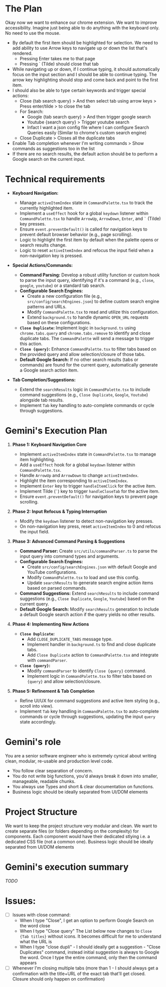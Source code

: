 # The Plan
Okay now we want to enhance our chrome extension. We want to improve accessibility. Imagine just being able to do anything with the keyboard only. No need to use the mouse.
- By default the first item should be highlighted for selection. We need to add ability to use Arrow keys to navigate up or down the list that's rendered.
  - Pressing Enter takes me to that page
  - Pressing ` (Tilde) should close that tab
- While navigating up or down, if I continue typing, it should automatically focus on the input section and I should be able to continue typing. The arrow key highlighting should stop and come back and point to the first item.
- I should also be able to type certain keywords and trigger special actions:
  - Close {tab search query} > And then select tab using arrow keys > Press enter/tilde > to close the tab
  - For Search:
    - Google {tab search query} > And then trigger google search
    - Youtube {search query} > Trigger youtube search
    - Infact I want a json config file where I can configure Search Queries easily (Similar to chrome's custom search engine)
  - Close Duplicate > Closes all the duplicate tabs
- Enable Tab completion whenever I'm writing commands > Show commands as suggestions too in the list
- If there are no search results, the default action should be to perform a Google search on the current input.


# Technical requirements
-   **Keyboard Navigation:**
    -   Manage `activeItemIndex` state in `CommandPalette.tsx` to track the currently highlighted item.
    -   Implement a `useEffect` hook for a global `keydown` listener within `CommandPalette.tsx` to handle `ArrowUp`, `ArrowDown`, `Enter`, and `` ` `` (Tilde) key presses.
    -   Ensure `event.preventDefault()` is called for navigation keys to prevent default browser behavior (e.g., page scrolling).
    -   Logic to highlight the first item by default when the palette opens or search results change.
    -   Logic to reset `activeItemIndex` and refocus the input field when a non-navigation key is pressed.

-   **Special Actions/Commands:**
    -   **Command Parsing:** Develop a robust utility function or custom hook to parse the input query, identifying if it's a command (e.g., `close`, `google`, `youtube`) or a standard tab search.
    -   **Configurable Search Engines:**
        -   Create a new configuration file (e.g., `src/config/searchEngines.json`) to define custom search engine patterns and URLs.
        -   Modify `CommandPalette.tsx` to read and utilize this configuration.
        -   Extend `background.ts` to handle dynamic `OPEN_URL` requests based on these configurations.
    -   **`Close Duplicate`:** Implement logic in `background.ts` using `chrome.tabs.query` and `chrome.tabs.remove` to identify and close duplicate tabs. The `CommandPalette` will send a message to trigger this action.
    -   **`Close {query}`:** Enhance `CommandPalette.tsx` to filter tabs based on the provided query and allow selection/closure of those tabs.
    -   **Default Google Search:** If no other search results (tabs or commands) are found for the current query, automatically generate a Google search action item.

-   **Tab Completion/Suggestions:**
    -   Extend the `searchResults` logic in `CommandPalette.tsx` to include command suggestions (e.g., `Close Duplicate`, `Google`, `Youtube`) alongside tab results.
    -   Implement `Tab` key handling to auto-complete commands or cycle through suggestions.

# Gemini's Execution Plan
1.  **Phase 1: Keyboard Navigation Core**
    *   Implement `activeItemIndex` state in `CommandPalette.tsx` to manage item highlighting.
    *   Add a `useEffect` hook for a global `keydown` listener within `CommandPalette.tsx`.
    *   Handle `ArrowUp` and `ArrowDown` to change `activeItemIndex`.
    *   Highlight the item corresponding to `activeItemIndex`.
    *   Implement `Enter` key to trigger `handleItemClick` for the active item.
    *   Implement Tilde (`` ` ``) key to trigger `handleCloseTab` for the active item.
    *   Ensure `event.preventDefault()` for navigation keys to prevent page scrolling.

2.  **Phase 2: Input Refocus & Typing Interruption**
    *   Modify the `keydown` listener to detect non-navigation key presses.
    *   On non-navigation key press, reset `activeItemIndex` to 0 and refocus the input field.

3.  **Phase 3: Advanced Command Parsing & Suggestions**
    *   **Command Parser:** Create `src/utils/commandParser.ts` to parse the input query into command types and arguments.
    *   **Configurable Search Engines:**
        *   Create `src/config/searchEngines.json` with default Google and YouTube configurations.
        *   Modify `CommandPalette.tsx` to load and use this config.
        *   Update `searchResults` to generate search engine action items based on parsed commands.
    *   **Command Suggestions:** Extend `searchResults` to include command suggestions (e.g., `Close Duplicate`, `Google`, `Youtube`) based on the current query.
    *   **Default Google Search:** Modify `searchResults` generation to include a default Google search action if the query yields no other results.

4.  **Phase 4: Implementing New Actions**
    *   **`Close Duplicate`:**
        *   Add `CLOSE_DUPLICATE_TABS` message type.
        *   Implement handler in `background.ts` to find and close duplicate tabs.
        *   Add `Close Duplicate` action to `CommandPalette.tsx` and integrate with `commandParser`.
    *   **`Close {query}`:**
        *   Modify `commandParser` to identify `Close {query}` command.
        *   Implement logic in `CommandPalette.tsx` to filter tabs based on `{query}` and allow selection/closure.

5.  **Phase 5: Refinement & Tab Completion**
    *   Refine UI/UX for command suggestions and active item styling (e.g., scroll into view).
    *   Implement `Tab` key handling in `CommandPalette.tsx` to auto-complete commands or cycle through suggestions, updating the input `query` state accordingly.

# Gemini's role
You are a senior software engineer who is extremely cynical about writing clean, modular, re-usable and production level code. 
- You follow clear separation of concern.
- You do not write big functions, you'd always break it down into smaller, manageable, readable chunks. 
- You always use Types and short & clear documentation on functions.
- Business logic should be ideally separated from UI/DOM elements

# Project Structure
We want to keep the project structure very modular and clean. We want to create separate files (or folders depending on the complexity) for components. Each component would have their dedicated stlying i.e. a dedicated CSS file (not a common one). Business logic should be ideally separated from UI/DOM elements

# Gemini's execution summary
*TODO*

# Issues:
- [ ] Issues with close command:
  - When I type "Close", I get an option to perform Google Search on the word close
  - When I type "Close query" The List below now changes to `Close {Tab titles}` without icons. It becomes difficult for me to understand what the URL is
  - When I type "close dupli" - I should ideally get a suggestion - "Close Duplicates" command, instead initial suggestion is always to Google the word. Once I type the entire command, only then the command appears
- [ ] Whenever I'm closing multiple tabs (more than 1 - I should always get a confirmation with the title+URL of the exact tab that'll get closed. Closure should only happen on confirmation)